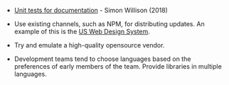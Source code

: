 <!-- TITLE: Documentation -->

* [Unit tests for documentation](https://simonwillison.net/2018/Jul/28/documentation-unit-tests/) - Simon Willison (2018)

* Use existing channels, such as NPM, for distributing updates. An example of this is the [US Web Design System](https://www.npmjs.com/package/uswds). 
* Try and emulate a high-quality opensource vendor.
* Development teams tend to choose languages based on the preferences of early members of the team. Provide libraries in multiple languages.